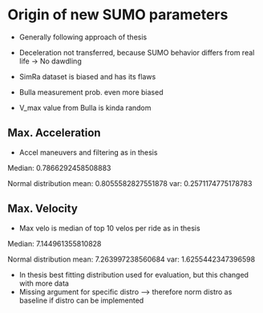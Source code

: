 # Origin of new SUMO parameters
* Generally following approach of thesis
* Deceleration not transferred, because SUMO behavior differs from real life -> No dawdling


* SimRa dataset is biased and has its flaws
* Bulla measurement prob. even more biased
* V_max value from Bulla is kinda random

## Max. Acceleration
* Accel maneuvers and filtering as in thesis 

Median: 0.7866292458508883

Normal distribution
mean: 0.8055582827551878 
var: 0.2571174775178783


## Max. Velocity
* Max velo is median of top 10 velos per ride as in thesis

Median: 7.144961355810828

Normal distribution
mean: 7.263997238560684
var: 1.6255442347396598



* In thesis best fitting distribution used for evaluation, but this changed with more data 
* Missing argument for specific distro --> therefore norm distro as baseline if distro can be implemented
